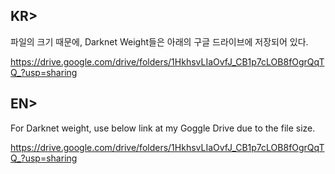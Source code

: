 ## KR>

파일의 크기 때문에, Darknet Weight들은 아래의 구글 드라이브에 저장되어 있다. 

https://drive.google.com/drive/folders/1HkhsvLIaOvfJ_CB1p7cLOB8fOgrQqTQ_?usp=sharing

## EN>

For Darknet weight, use below link at my Goggle Drive due to the file size.

https://drive.google.com/drive/folders/1HkhsvLIaOvfJ_CB1p7cLOB8fOgrQqTQ_?usp=sharing

